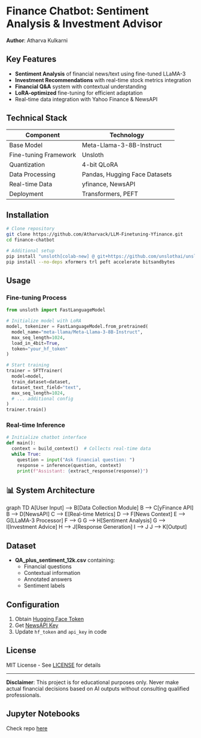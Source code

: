 
# Finance Chatbot: Sentiment Analysis & Investment Advisor 



**Author**: Atharva Kulkarni

## Key Features
- **Sentiment Analysis** of financial news/text using fine-tuned LLaMA-3
- **Investment Recommendations** with real-time stock metrics integration
- **Financial Q&A** system with contextual understanding
- **LoRA-optimized** fine-tuning for efficient adaptation
- Real-time data integration with Yahoo Finance & NewsAPI

## Technical Stack
| Component               | Technology                          |
|-------------------------|-------------------------------------|
| Base Model              | Meta-Llama-3-8B-Instruct            |
| Fine-tuning Framework   | Unsloth                             |
| Quantization            | 4-bit QLoRA                         |
| Data Processing         | Pandas, Hugging Face Datasets       |
| Real-time Data          | yfinance, NewsAPI                   |
| Deployment              | Transformers, PEFT                  |

## Installation
```bash
# Clone repository
git clone https://github.com/Atharvack/LLM-Finetuning-Yfinance.git
cd finance-chatbot

# Additional setup
pip install "unsloth[colab-new] @ git+https://github.com/unslothai/unsloth.git"
pip install --no-deps xformers trl peft accelerate bitsandbytes
```

##  Usage
### Fine-tuning Process

```python
from unsloth import FastLanguageModel

# Initialize model with LoRA
model, tokenizer = FastLanguageModel.from_pretrained(
  model_name="meta-llama/Meta-Llama-3-8B-Instruct",
  max_seq_length=1024,
  load_in_4bit=True,
  token="your_hf_token"
)

# Start training
trainer = SFTTrainer(
  model=model,
  train_dataset=dataset,
  dataset_text_field="text",
  max_seq_length=1024,
  # ... additional config
)
trainer.train()
```

### Real-time Inference

```python
# Initialize chatbot interface
def main():
  context = build_context()  # Collects real-time data
  while True:
    question = input("Ask financial question: ")
    response = inference(question, context)
    print(f"Assistant: {extract_response(response)}")
```

## 📊 System Architecture
<div class="mermaid">
graph TD
    A[User Input] --> B[Data Collection Module]
    B --> C[yFinance API]
    B --> D[NewsAPI]
    C --> E[Real-time Metrics]
    D --> F[News Context]
    E --> G[LLaMA-3 Processor]
    F --> G
    G --> H[Sentiment Analysis]
    G --> I[Investment Advice]
    H --> J[Response Generation]
    I --> J
    J --> K[Output]
</div>

<script type="module">
  import mermaid from 'https://cdn.jsdelivr.net/npm/mermaid@11/dist/mermaid.esm.min.mjs';
  mermaid.initialize({ 
    startOnLoad: true,
    theme: 'dark',
    securityLevel: 'loose'
  });
</script>


##  Dataset
- **QA_plus_sentiment_12k.csv** containing:
  - Financial questions
  - Contextual information
  - Annotated answers
  - Sentiment labels

## Configuration
1. Obtain [Hugging Face Token](https://huggingface.co/settings/tokens)
2. Get [NewsAPI Key](https://newsapi.org/register)
3. Update `hf_token` and `api_key` in code

## License
MIT License - See [LICENSE](LICENSE) for details

---

**Disclaimer**: This project is for educational purposes only. Never make actual financial decisions based on AI outputs without consulting qualified professionals.

## Jupyter Notebooks

Check repo [here](https://github.com/Atharvack/LLM-Finetuning-Yfinance/blob/main/fine_tuning_inference.ipynb)


